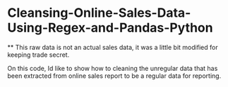 # Cleansing-Online-Sales-Data-Using-Regex-and-Pandas-Python
** This raw data is not an actual sales data, it was a little bit modified for keeping trade secret. 

On this code, Id like to show how to cleaning the unregular data that has been extracted from online sales report to be a regular data for reporting.
